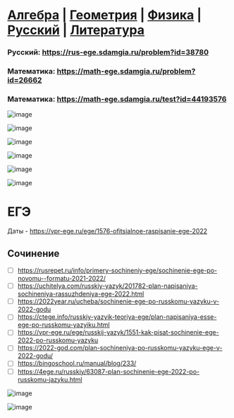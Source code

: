 # [Алгебра](https://github.com/sch1432/sch1432/tree/main/math) | [Геометрия](https://github.com/sch1432/sch1432/tree/main/math#Геометрия) | [Физика](https://github.com/sch1432/sch1432/tree/main/fiz) | [Русский](https://github.com/sch1432/sch1432/tree/main/rus) | [Литература](https://github.com/sch1432/sch1432/tree/main/lit)

### Русский: https://rus-ege.sdamgia.ru/problem?id=38780
### Математика: https://math-ege.sdamgia.ru/problem?id=26662
### Математика: https://math-ege.sdamgia.ru/test?id=44193576

![image](https://user-images.githubusercontent.com/70198995/160241549-ad2575cf-6488-4e17-ab0d-3b8c5f7c88ed.png)

![image](https://user-images.githubusercontent.com/70198995/160241564-f8a07454-13cc-4b09-8ece-62da26b37d7a.png)

![image](https://user-images.githubusercontent.com/70198995/160241587-ef2a0301-54ca-4d20-8144-61748971dae7.png)

![image](https://user-images.githubusercontent.com/70198995/159261895-1c0c8f81-dca7-4df3-b735-08b083bd70a5.png)

![image](https://user-images.githubusercontent.com/70198995/160241605-a4d34750-a8c7-48a9-baa2-91ff2bf19d69.png)

![image](https://user-images.githubusercontent.com/97444278/152787874-5084061e-1b2c-43dc-958b-560c8ca76e8e.png)

# ЕГЭ
Даты - https://vpr-ege.ru/ege/1576-ofitsialnoe-raspisanie-ege-2022


## Сочинение
- [ ] https://rusrepet.ru/info/primery-sochineniy-ege/sochinenie-ege-po-novomu--formatu-2021-2022/
- [ ] https://uchitelya.com/russkiy-yazyk/201782-plan-napisaniya-sochineniya-rassuzhdeniya-ege-2022.html
- [ ] https://2022year.ru/ucheba/sochinenie-ege-po-russkomu-yazyku-v-2022-godu
- [ ] https://ctege.info/russkiy-yazyik-teoriya-ege/plan-napisaniya-esse-ege-po-russkomu-yazyiku.html
- [ ] https://vpr-ege.ru/ege/russkij-yazyk/1551-kak-pisat-sochinenie-ege-2022-po-russkomu-yazyku
- [ ] https://2022-god.com/plan-sochineniya-po-russkomu-yazyku-ege-v-2022-godu/
- [ ] https://bingoschool.ru/manual/blog/233/
- [ ] https://4ege.ru/russkiy/63087-plan-sochinenie-ege-2022-po-russkomu-jazyku.html

![image](https://user-images.githubusercontent.com/70198995/158185745-7199f1f9-69b1-40d8-b5c3-72da80e8e69a.png)

![image](https://user-images.githubusercontent.com/70198995/158437431-af1e008c-4e3a-4773-9046-d7492e1bb605.png)
